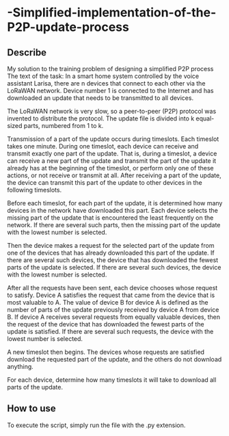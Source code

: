 # -Simplified-implementation-of-the-P2P-update-process

## Describe
My solution to the training problem of designing a simplified P2P process
The text of the task:
In a smart home system controlled by the voice assistant Larisa, there are n devices that connect to each other via the LoRaWAN network. Device number 1 is connected to the Internet and has downloaded an update that needs to be transmitted to all devices.

The LoRaWAN network is very slow, so a peer-to-peer (P2P) protocol was invented to distribute the protocol. The update file is divided into k equal-sized parts, numbered from 1 to k.

Transmission of a part of the update occurs during timeslots. Each timeslot takes one minute. During one timeslot, each device can receive and transmit exactly one part of the update. That is, during a timeslot, a device can receive a new part of the update and transmit the part of the update it already has at the beginning of the timeslot, or perform only one of these actions, or not receive or transmit at all. After receiving a part of the update, the device can transmit this part of the update to other devices in the following timeslots.

Before each timeslot, for each part of the update, it is determined how many devices in the network have downloaded this part. Each device selects the missing part of the update that is encountered the least frequently on the network. If there are several such parts, then the missing part of the update with the lowest number is selected.

Then the device makes a request for the selected part of the update from one of the devices that has already downloaded this part of the update. If there are several such devices, the device that has downloaded the fewest parts of the update is selected. If there are several such devices, the device with the lowest number is selected.

After all the requests have been sent, each device chooses whose request to satisfy. Device A satisfies the request that came from the device that is most valuable to A. The value of device B for device A is defined as the number of parts of the update previously received by device A from device B. If device A receives several requests from equally valuable devices, then the request of the device that has downloaded the fewest parts of the update is satisfied. If there are several such requests, the device with the lowest number is selected.

A new timeslot then begins. The devices whose requests are satisfied download the requested part of the update, and the others do not download anything.

For each device, determine how many timeslots it will take to download all parts of the update.

## How to use
To execute the script, simply run the file with the .py extension.
